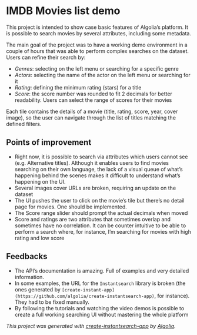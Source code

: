 # IMDB Movies list demo

This project is intended to show case basic features of Algolia’s platform. It is possible to search movies by several attributes, including some metadata.

The main goal of the project was to have a working demo environment in a couple of hours that was able to perform complex searches on the dataset. Users can refine their search by:

- *Genres*: selecting on the left menu or searching for a specific genre
- *Actors*: selecting the name of the actor on the left menu or searching for it
- *Rating*: defining the minimum rating (stars) for a title
- *Score*: the score number was rounded to fit 2 decimals for better readability. Users can select the range of scores for their movies

Each tile contains the details of a movie (title, rating, score, year, cover image), so the user can navigate through the list of titles matching the defined filters.

## Points of improvement

- Right now, it is possible to search via attributes which users cannot see (e.g. Alternative titles). Although it enables users to find movies searching on their own language, the lack of a visual queue of what’s happening behind the scenes makes it difficult to understand what’s happening on the UI.
- Several images cover URLs are broken, requiring an update on the dataset
- The UI pushes the user to click on the movie’s tile but there’s no detail page for movies. One should be implemented.
- The Score range slider should prompt the actual decimals when moved
- Score and ratings are two attributes that sometimes overlap and sometimes have no correlation. It can be counter intuitive to be able to perform a search where, for instance, I’m searching for movies with high rating and low score

## Feedbacks

- The API’s documentation is amazing. Full of examples and very detailed information.
- In some examples, the URL for the `Instantsearch` library is broken (the ones generated by `[create-instant-app](https://github.com/algolia/create-instantsearch-app)`, for instance). They had to be fixed manually.
- By following the tutorials and watching the video demos is possible to create a full working searching UI without mastering the whole platform

_This project was generated with [create-instantsearch-app](https://github.com/algolia/create-instantsearch-app) by [Algolia](https://algolia.com)._
